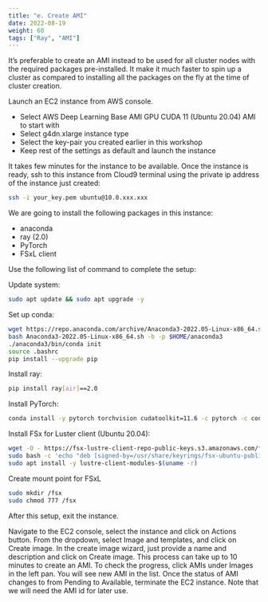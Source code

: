 ```yaml
---
title: "e. Create AMI"
date: 2022-08-19
weight: 60
tags: ["Ray", "AMI"]
---
```


It’s preferable to create an AMI instead to be used for all cluster nodes with the required packages pre-installed. It make it much faster to spin up a cluster as compared to installing all the packages on the fly at the time of cluster creation.

Launch an EC2 instance from AWS console.

- Select AWS Deep Learning Base AMI GPU CUDA 11 (Ubuntu 20.04) AMI to start with
- Select g4dn.xlarge instance type
- Select the key-pair you created earlier in this workshop
- Keep rest of the settings as default and launch the instance

It takes few minutes for the instance to be available. Once the instance is ready, ssh to this instance from Cloud9 terminal using the private ip address of the instance just created:

```bash
ssh -i your_key.pem ubuntu@10.0.xxx.xxx
```
We are going to install the following packages in this instance:

- anaconda
- ray (2.0)
- PyTorch
- FSxL client

Use the following list of command to complete the setup:

Update system:
```bash
sudo apt update && sudo apt upgrade -y
```

Set up conda:
```bash
wget https://repo.anaconda.com/archive/Anaconda3-2022.05-Linux-x86_64.sh
bash Anaconda3-2022.05-Linux-x86_64.sh -b -p $HOME/anaconda3
./anaconda3/bin/conda init
source .bashrc
pip install --upgrade pip
```

Install ray:
```bash
pip install ray[air]==2.0
```

Install PyTorch:
```bash
conda install -y pytorch torchvision cudatoolkit=11.6 -c pytorch -c conda-forge
```

Install FSx for Luster client (Ubuntu 20.04):
```bash
wget -O - https://fsx-lustre-client-repo-public-keys.s3.amazonaws.com/fsx-ubuntu-public-key.asc | gpg --dearmor | sudo tee /usr/share/keyrings/fsx-ubuntu-public-key.gpg >/dev/null
sudo bash -c 'echo "deb [signed-by=/usr/share/keyrings/fsx-ubuntu-public-key.gpg] https://fsx-lustre-client-repo.s3.amazonaws.com/ubuntu focal main" > /etc/apt/sources.list.d/fsxlustreclientrepo.list && apt-get update'
sudo apt install -y lustre-client-modules-$(uname -r)
```

Create mount point for FSxL
```bash
sudo mkdir /fsx
sudo chmod 777 /fsx
```

After this setup, exit the instance.

Navigate to the EC2 console, select the instance and click on Actions button. From the dropdown, select Image and templates, and click on Create image. In the create image wizard, just provide a name and description and click on Create image. This process can take up to 10 minutes to create an AMI. To check the progress, click AMIs under Images in the left pan. You will see new AMI in the list. Once the status of AMI changes to from Pending to Available, terminate the EC2 instance. Note that we will need the AMI id for later use.
